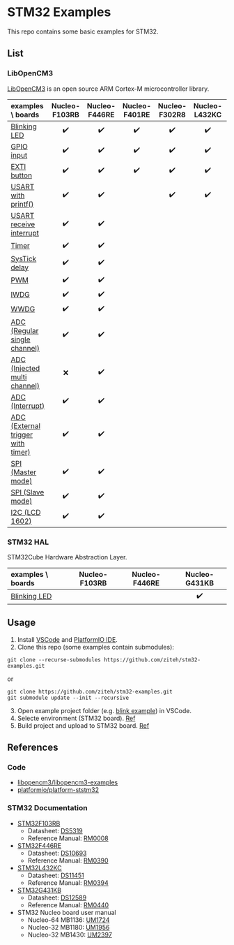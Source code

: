 # STM32 Examples

This repo contains some basic examples for STM32.

## List

### LibOpenCM3

[LibOpenCM3](https://github.com/libopencm3/libopencm3) is an open source ARM Cortex-M microcontroller library.

| examples \ boards                                                             |   Nucleo-F103RB    |   Nucleo-F446RE    |   Nucleo-F401RE    |   Nucleo-F302R8    |   Nucleo-L432KC    |   Nucleo-G431KB    |
| :---------------------------------------------------------------------------- | :----------------: | :----------------: | :----------------: | :----------------: | :----------------: | :----------------: |
| [Blinking LED](./libopencm3/blink/)                                           | :heavy_check_mark: | :heavy_check_mark: | :heavy_check_mark: | :heavy_check_mark: | :heavy_check_mark: | :heavy_check_mark: |
| [GPIO input](./libopencm3/gpio_input/)                                        | :heavy_check_mark: | :heavy_check_mark: | :heavy_check_mark: | :heavy_check_mark: | :heavy_check_mark: |                    |
| [EXTI button](./libopencm3/exti_button/)                                      | :heavy_check_mark: | :heavy_check_mark: | :heavy_check_mark: | :heavy_check_mark: | :heavy_check_mark: |                    |
| [USART with printf()](./libopencm3/usart_printf/)                             | :heavy_check_mark: | :heavy_check_mark: |                    | :heavy_check_mark: | :heavy_check_mark: |                    |
| [USART receive interrupt](./libopencm3/usart_receive_interrupt/)              | :heavy_check_mark: | :heavy_check_mark: |                    |                    |                    |                    |
| [Timer](./libopencm3/timer/)                                                  | :heavy_check_mark: | :heavy_check_mark: |                    |                    |                    |                    |
| [SysTick delay](./libopencm3/systick/)                                        | :heavy_check_mark: | :heavy_check_mark: |                    |                    |                    |                    |
| [PWM](./libopencm3/pwm/)                                                      | :heavy_check_mark: | :heavy_check_mark: |                    |                    |                    |                    |
| [IWDG](./libopencm3/iwdg/)                                                    | :heavy_check_mark: | :heavy_check_mark: |                    |                    |                    |                    |
| [WWDG](./libopencm3/wwdg/)                                                    | :heavy_check_mark: | :heavy_check_mark: |                    |                    |                    |                    |
| [ADC (Regular single channel)](./libopencm3/adc_single_channel_regular/)      | :heavy_check_mark: | :heavy_check_mark: |                    |                    |                    |                    |
| [ADC (Injected multi channel)](./libopencm3/adc_multi_channel_injected/)      |        :x:         | :heavy_check_mark: |                    |                    |                    |                    |
| [ADC (Interrupt)](./libopencm3/adc_interrupt/)                                | :heavy_check_mark: | :heavy_check_mark: |                    |                    |                    |                    |
| [ADC (External trigger with timer)](./libopencm3/adc_external_trigger_timer/) | :heavy_check_mark: | :heavy_check_mark: |                    |                    |                    |                    |
| [SPI (Master mode)](./libopencm3/spi_master/)                                 | :heavy_check_mark: | :heavy_check_mark: |                    |                    |                    |                    |
| [SPI (Slave mode)](./libopencm3/spi_slave/)                                   | :heavy_check_mark: | :heavy_check_mark: |                    |                    |                    |                    |
| [I2C (LCD 1602)](./libopencm3/i2c_lcd1602/)                                   | :heavy_check_mark: | :heavy_check_mark: |                    |                    |                    |                    |

### STM32 HAL

STM32Cube Hardware Abstraction Layer.

| examples \ boards                  | Nucleo-F103RB | Nucleo-F446RE |   Nucleo-G431KB    |
| :--------------------------------- | :-----------: | :-----------: | :----------------: |
| [Blinking LED](./stm32_hal/blink/) |               |               | :heavy_check_mark: |

## Usage

1. Install [VSCode](https://code.visualstudio.com) and [PlatformIO IDE](https://marketplace.visualstudio.com/items?itemName=platformio.platformio-ide).
2. Clone this repo (some examples contain submodules):

```git
git clone --recurse-submodules https://github.com/ziteh/stm32-examples.git
```

or

```git
git clone https://github.com/ziteh/stm32-examples.git
git submodule update --init --recursive
```

3. Open example project folder (e.g. [blink example](./libopencm3/blink/)) in VSCode.
4. Selecte environment (STM32 board). [Ref](https://docs.platformio.org/en/stable/integration/ide/vscode.html#task-explorer)
5. Build project and upload to STM32 board. [Ref](https://docs.platformio.org/en/stable/integration/ide/vscode.html)

## References

### Code

- [libopencm3/libopencm3-examples](https://github.com/libopencm3/libopencm3-examples)
- [platformio/platform-ststm32](https://github.com/platformio/platform-ststm32)

### STM32 Documentation

- [STM32F103RB](https://www.st.com/en/microcontrollers-microprocessors/stm32f103rb.html)
  - Datasheet: [DS5319](https://www.st.com/resource/en/datasheet/stm32f103rb.pdf)
  - Reference Manual: [RM0008](https://www.st.com/resource/en/reference_manual/rm0008-stm32f101xx-stm32f102xx-stm32f103xx-stm32f105xx-and-stm32f107xx-advanced-armbased-32bit-mcus-stmicroelectronics.pdf)
- [STM32F446RE](https://www.st.com/en/microcontrollers-microprocessors/stm32f446re.html)
  - Datasheet: [DS10693](https://www.st.com/resource/en/datasheet/stm32f446re.pdf)
  - Reference Manual: [RM0390](https://www.st.com/resource/en/reference_manual/rm0390-stm32f446xx-advanced-armbased-32bit-mcus-stmicroelectronics.pdf)
- [STM32L432KC](https://www.st.com/en/microcontrollers-microprocessors/stm32l432kc.html)
  - Datasheet: [DS11451](https://www.st.com/resource/en/datasheet/stm32l432kc.pdf)
  - Reference Manual: [RM0394](https://www.st.com/resource/en/reference_manual/rm0394-stm32l41xxx42xxx43xxx44xxx45xxx46xxx-advanced-armbased-32bit-mcus-stmicroelectronics.pdf)
- [STM32G431KB](https://www.st.com/en/microcontrollers-microprocessors/stm32g431kb.html)
  - Datasheet: [DS12589](https://www.st.com/resource/en/datasheet/stm32g431kb.pdf)
  - Reference Manual: [RM0440](https://www.st.com/resource/en/reference_manual/rm0440-stm32g4-series-advanced-armbased-32bit-mcus-stmicroelectronics.pdf)
- STM32 Nucleo board user manual
  - Nucleo-64 MB1136: [UM1724](https://www.st.com/resource/en/user_manual/um1724-stm32-nucleo64-boards-mb1136-stmicroelectronics.pdf)
  - Nucleo-32 MB1180: [UM1956](https://www.st.com/resource/en/user_manual/um1956-stm32-nucleo32-boards-mb1180-stmicroelectronics.pdf)
  - Nucleo-32 MB1430: [UM2397](https://www.st.com/resource/en/user_manual/um2397-stm32g4-nucleo32-board-mb1430-stmicroelectronics.pdf)
